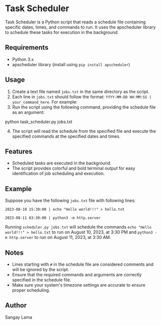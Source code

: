 # Task Scheduler

Task Scheduler is a Python script that reads a schedule file containing specific dates, times, and commands to run. It uses the apscheduler library to schedule these tasks for execution in the background.

## Requirements

- Python 3.x
- apscheduler library (install using `pip install apscheduler`)

## Usage

1. Create a text file named `jobs.txt` in the same directory as the script.
2. Each line in `jobs.txt` should follow the format: `YYYY-MM-DD HH:MM:SS | your_command_here`. For example:
3. Run the script using the following command, providing the schedule file as an argument:

python task_scheduler.py jobs.txt

4. The script will read the schedule from the specified file and execute the specified commands at the specified dates and times.

## Features

- Scheduled tasks are executed in the background.
- The script provides colorful and bold terminal output for easy identification of job scheduling and execution.

## Example

Suppose you have the following `jobs.txt` file with following lines:

`2023-08-10 15:30:00 | echo "Hello world!!!" > hello.txt`

`2023-08-11 03:30:00 | python3 -m http.server` 

Running `scheduler.py jobs.txt` will schedule the commands 
`echo "Hello world!!!" > hello.txt` to run on August 10, 2023, at 3:30 PM 
and 
`python3 -m http.server` to run on August 11, 2023, at 3:30 AM.

## Notes

- Lines starting with `#` in the schedule file are considered comments and will be ignored by the script.
- Ensure that the required commands and arguments are correctly specified in the schedule file.
- Make sure your system's timezone settings are accurate to ensure proper scheduling.

## Author
Sangay Lama
